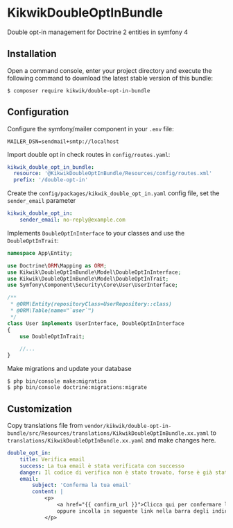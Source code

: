 KikwikDoubleOptInBundle
=======================

Double opt-in management for Doctrine 2 entities in symfony 4


Installation
------------

Open a command console, enter your project directory and execute the
following command to download the latest stable version of this bundle:

```console
$ composer require kikwik/double-opt-in-bundle
```

Configuration
-------------

Configure the symfony/mailer component in your `.env` file:

```
MAILER_DSN=sendmail+smtp://localhost
```

Import double opt in check routes in `config/routes.yaml`:

```yaml
kikwik_double_opt_in_bundle:
  resource: '@KikwikDoubleOptInBundle/Resources/config/routes.xml'
  prefix: '/double-opt-in'
```

Create the `config/packages/kikwik_double_opt_in.yaml` config file, set the `sender_email` parameter

```yaml
kikwik_double_opt_in:
    sender_email: no-reply@example.com
```

Implements `DoubleOptInInterface` to your classes and use the `DoubleOptInTrait`:

```php
namespace App\Entity;

use Doctrine\ORM\Mapping as ORM;
use Kikwik\DoubleOptInBundle\Model\DoubleOptInInterface;
use Kikwik\DoubleOptInBundle\Model\DoubleOptInTrait;
use Symfony\Component\Security\Core\User\UserInterface;

/**
 * @ORM\Entity(repositoryClass=UserRepository::class)
 * @ORM\Table(name="`user`")
 */
class User implements UserInterface, DoubleOptInInterface
{
    use DoubleOptInTrait;

    //...
}
```

Make migrations and update your database

```console
$ php bin/console make:migration
$ php bin/console doctrine:migrations:migrate
```

Customization
-------------

Copy translations file from `vendor/kikwik/double-opt-in-bundle/src/Resources/translations/KikwikDoubleOptInBundle.xx.yaml`
to `translations/KikwikDoubleOptInBundle.xx.yaml` and make changes here.

```yaml
double_opt_in:
    title: Verifica email
    success: La tua email è stata verificata con successo
    danger: Il codice di verifica non è stato trovato, forse è già stato usato?
    email:
        subject: 'Conferma la tua email'
        content: |
            <p>
                <a href="{{ confirm_url }}">Clicca qui per confermare la tua email</a><br/>
                oppure incolla in seguente link nella barra degli indirizzi del browser: <br/>{{ confirm_url }}
            </p>
```
